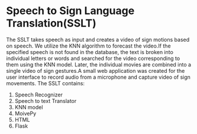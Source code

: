 # Speech to Sign Language Translation(SSLT)
The SSLT takes speech as input and creates a video of sign motions based on speech. We utilize the KNN algorithm to forecast the video.If the specified speech is not found in the database, the text is broken into individual letters or words and searched for the video corresponding to them using the KNN model. Later, the individual movies are combined into a single video of sign gestures.A small web application was created for the user interface to record audio from a microphone and capture video of sign movements.
The SSLT contains:
1. Speech Recognizer
2. Speech to text Translator
3. KNN model
4. MoivePy
5. HTML
6. Flask
